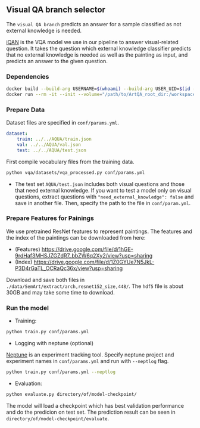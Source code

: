 ## Visual QA branch selector
The `visual QA branch` predicts an answer for a sample classified as not external knowledge is needed.

[iQAN](https://github.com/yikang-li/iQAN) is the VQA model we use in our pipeline to answer visual-related question. 
It takes the question which external knowledge classifier predicts that no external knowledge is needed as well as the 
painting as input, and predicts an answer to the given question.

### Dependencies
```bash
docker build --build-arg USERNAME=$(whoami) --build-arg USER_UID=$(id -u) --build-arg USER_GID=$(id -g) -t image_name_here .
docker run --rm -it --init --volume="/path/to/ArtQA_root_dir:/workspace" image_name_here bash
```

### Prepare Data
Dataset files are specified in `conf/params.yml`.

```yml
dataset:
    train: ../../AQUA/train.json
    val: ../../AQUA/val.json
    test: ../../AQUA/test.json
```

First compile vocabulary files from the training data. 

```bash
python vqa/datasets/vqa_processed.py conf/params.yml
```

- The test set `AQUA/test.json` includes both visual questions and those that need external knowledge. If you want to test a model only on visual questions, extract questions with `"need_external_knowledge": false` and save in another file. Then, specify the path to the file in `conf/param.yml`.

### Prepare Features for Painings

We use pretrained ResNet features to represent paintings. The features and the index of the paintings can be downloaded from here:

- (Features) https://drive.google.com/file/d/1hGE-9rdHaf3MHSJZGZdR7_bbZW6q2Xy2/view?usp=sharing
- (Index) https://drive.google.com/file/d/1Z0GYUe7N5JkL-P3D4rGaTL_OCRaQc36x/view?usp=sharing

Download and save both files in `./data/SemArt/extract/arch,resnet152_size,448/`. The `hdf5` file is about 30GB and may take some time to download.

### Run the model

- Training:

```bash
python train.py conf/params.yml
```

- Logging with neptune (optional)

[Neptune](https://neptune.ai/) is an experiment tracking tool.
Specify neptune project and experiment names in `conf/params.yml` and run with `--neptlog` flag.

```bash
python train.py conf/params.yml --neptlog
```

- Evaluation:

```bash
python evaluate.py directory/of/model-checkpoint/
```

The model will load a checkpoint which has best validation performance and do the predicion on test set. The prediction result can be seen in `directory/of/model-checkpoint/evaluate`.
